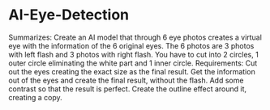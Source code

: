# AI-Eye-Detection

Summarizes:
Create an AI model that through 6 eye photos creates a virtual eye with the information of the
6 original eyes. The 6 photos are 3 photos with left flash and 3 photos with right flash. You
have to cut into 2 circles, 1 outer circle eliminating the white part and 1 inner circle.
Requirements:
Cut out the eyes creating the exact size as the final result.
Get the information out of the eyes and create the final result, without the flash.
Add some contrast so that the result is perfect.
Create the outline effect around it, creating a copy.
